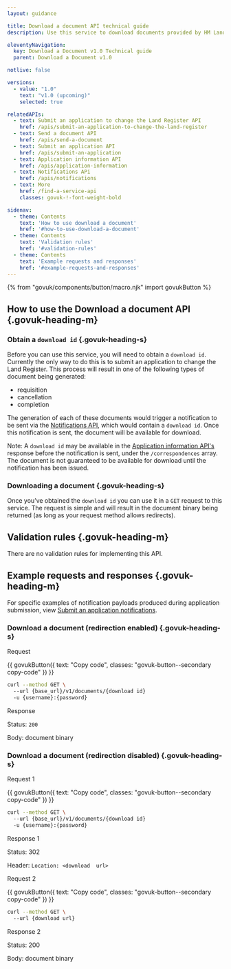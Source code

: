 ```yaml
---
layout: guidance

title: Download a document API technical guide
description: Use this service to download documents provided by HM Land Registry.

eleventyNavigation:
  key: Download a Document v1.0 Technical guide
  parent: Download a Document v1.0

notlive: false

versions:
  - value: "1.0"
    text: "v1.0 (upcoming)"
    selected: true

relatedAPIs:
  - text: Submit an application to change the Land Register API
    href: /apis/submit-an-application-to-change-the-land-register 
  - text: Send a document API
    href: /apis/send-a-document
  - text: Submit an application API
    href: /apis/submit-an-application
  - text: Application information API
    href: /apis/application-information
  - text: Notifications APi
    href: /apis/notifications
  - text: More
    href: /find-a-service-api
    classes: govuk-!-font-weight-bold

sidenav:
  - theme: Contents
    text: 'How to use download a document'
    href: '#how-to-use-download-a-document'
  - theme: Contents
    text: 'Validation rules'
    href: '#validation-rules'
  - theme: Contents
    text: 'Example requests and responses'
    href: '#example-requests-and-responses'
---
```

{% from "govuk/components/button/macro.njk" import govukButton %}

<section>

## How to use the Download a document API {.govuk-heading-m}

### Obtain a `download id` {.govuk-heading-s}

Before you can use this service, you will need to obtain a `download id`. Currently the only way to do this is to submit an application to change the Land Register. This process will result in one of the following types of document being generated:

- requisition
- cancellation
- completion

The generation of each of these documents would trigger a notification to be sent via the [Notifications API](/apis/notifications), which would contain a `download id`. Once this notification is sent, the document will be available for download.

Note: A `download id` may be available in the [Application information API's](/apis/application-information) response before the notification is sent, under the `/correspondences` array. The document is not guaranteed to be available for download until the notification has been issued.

### Downloading a document {.govuk-heading-s}

Once you’ve obtained the `download id` you can use it in a `GET` request to this service. The request is simple and will result in the document binary being returned (as long as your request method allows redirects).

</section>
<section>

## Validation rules {.govuk-heading-m}

There are no validation rules for implementing this API.

</section>
<section>

## Example requests and responses {.govuk-heading-m}

For specific examples of notification payloads produced during application submission, view [Submit an application notifications](/apis/submit-an-application).

### Download a document (redirection enabled) {.govuk-heading-s}

Request

<div class="code-wrapper">
{{ govukButton({ text: "Copy code", classes: "govuk-button--secondary copy-code" }) }}

```sh
curl --method GET \ 
  --url {base_url}/v1/documents/{download id}
  -u {username}:{password}
```
</div>

Response

Status: `200`

Body: document binary

### Download a document (redirection disabled) {.govuk-heading-s}

Request 1

<div class="code-wrapper">
{{ govukButton({ text: "Copy code", classes: "govuk-button--secondary copy-code" }) }}

```sh
curl --method GET \ 
  --url {base_url}/v1/documents/{download id}
  -u {username}:{password}
```
</div>

Response 1

Status: 302

Header: `Location: <download  url>`

Request 2

<div class="code-wrapper">
{{ govukButton({ text: "Copy code", classes: "govuk-button--secondary copy-code" }) }}

```sh
curl --method GET \ 
  --url {download url}
```
</div>

Response 2

Status: 200

Body: document binary

</section>
